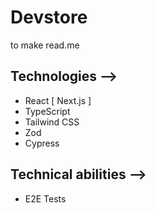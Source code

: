 # Devstore

to make read.me

## Technologies -->

- React [ Next.js ]
- TypeScript
- Tailwind CSS
- Zod
- Cypress

## Technical abilities -->

- E2E Tests